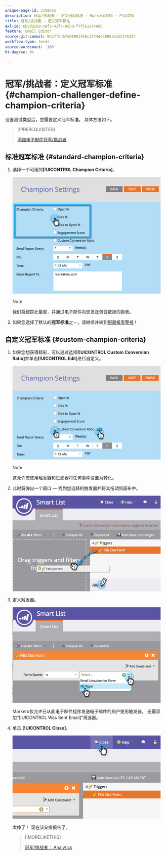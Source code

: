 ```yaml
---
unique-page-id: 2359562
description: 冠军/挑战者 — 定义冠军标准 — Marketo文档 — 产品文档
title: 冠军/挑战者 — 定义冠军标准
exl-id: 6b2d2568-caf3-41fc-9d50-f7f561cc4865
feature: Email Editor
source-git-commit: 0d37fbdb7d08901458c1744dc68893e155176327
workflow-type: tm+mt
source-wordcount: '166'
ht-degree: 0%

---
```


# 冠军/挑战者：定义冠军标准 {#champion-challenger-define-champion-criteria}

设置测试类型后，您需要定义冠军标准。 具体方法如下。

>[!PREREQUISITES]
>
>[添加电子邮件冠军/挑战者](/help/marketo/product-docs/email-marketing/general/functions-in-the-editor/email-tests-champion-challenger/add-an-email-champion-challenger.md)

## 标准冠军标准 {#standard-champion-criteria}

1. 选择一个可用的&#x200B;**[!UICONTROL Champion Criteria]**。

   ![](assets/image2014-9-15-13-3a1-3a15.png)

   >[!NOTE]
   >
   >我们将跟踪此量度，并通过电子邮件向您发送包含数据的报表。

1. 如果您选择了默认的&#x200B;**冠军标准**&#x200B;之一，请继续并转到[配置报表警报](/help/marketo/product-docs/email-marketing/general/functions-in-the-editor/email-tests-champion-challenger/champion-challenger-analytics.md#configure-report-alerts)！

## 自定义冠军标准 {#custom-champion-criteria}

1. 如果您想获得精彩，可以通过选择&#x200B;**[!UICONTROL Custom Conversion Ratio]**&#x200B;并单击&#x200B;**[!UICONTROL Edit]**&#x200B;进行自定义。

   ![](assets/image2014-9-15-13-3a2-3a52.png)

   >[!NOTE]
   >
   >这允许您使用触发器和过滤器将任何事件设置为转化。

1. 此时将弹出一个窗口 — 找到您选择的触发器并将其拖动到画布中。

   ![](assets/image2014-9-15-13-3a3-3a38.png)

1. 定义触发器。

   ![](assets/image2014-9-15-13-3a3-3a54.png)

   Marketo仅允许已从此电子邮件程序发送电子邮件的用户使用触发器。 无需添加“[!UICONTROL Was Sent Email]”筛选器。

1. 单击 **[!UICONTROL Close]**。

   ![](assets/image2014-9-15-13-3a4-3a7.png)

   太棒了！ 现在该安排报告了。

   >[!MORELIKETHIS]
   >
   >[冠军/挑战者： Analytics](/help/marketo/product-docs/email-marketing/general/functions-in-the-editor/email-tests-champion-challenger/champion-challenger-analytics.md)
